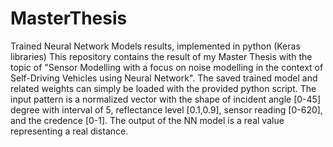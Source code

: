 # MasterThesis
Trained Neural Network Models results, implemented in python (Keras libraries) 
This repository contains the result of my Master Thesis with the topic of "Sensor Modelling with a focus on noise modelling in the context of Self-Driving Vehicles using Neural Network".
The saved trained model and related weights can simply be loaded with the provided python script.
The input pattern is a normalized vector with the shape  of incident angle [0-45] degree with interval of 5, reflectance level [0.1,0.9], sensor reading [0-620], and the credence [0-1].
The output of the NN model is a real value representing a real distance.
